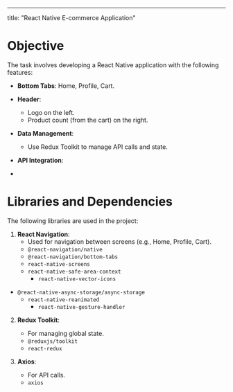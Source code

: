 ---
title: "React Native E-commerce Application"


# Objective

The task involves developing a React Native application with the following features:

- **Bottom Tabs**: Home, Profile, Cart.
- **Header**: 
  - Logo on the left.
  - Product count (from the cart) on the right.
- **Data Management**: 
  - Use Redux Toolkit to manage API calls and state.
- **API Integration**: 

-

# Libraries and Dependencies

The following libraries are used in the project:

1. **React Navigation**:
   - Used for navigation between screens (e.g., Home, Profile, Cart).
   - `@react-navigation/native`
   - `@react-navigation/bottom-tabs`
   - `react-native-screens`
   - `react-native-safe-area-context`
     - `react-native-vector-icons`
 - `@react-native-async-storage/async-storage`
   - `react-native-reanimated`
      - `react-native-gesture-handler`

2. **Redux Toolkit**:
   - For managing global state.
   - `@reduxjs/toolkit`
   - `react-redux`

3. **Axios**:
   - For API calls.
   - `axios`



